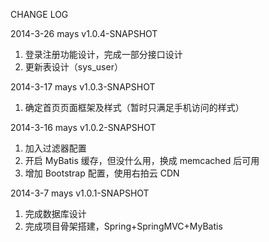 CHANGE LOG

2014-3-26 mays v1.0.4-SNAPSHOT
1. 登录注册功能设计，完成一部分接口设计
2. 更新表设计（sys_user）

2014-3-17 mays v1.0.3-SNAPSHOT
1. 确定首页页面框架及样式（暂时只满足手机访问的样式）

2014-3-16 mays v1.0.2-SNAPSHOT
1. 加入过滤器配置
2. 开启 MyBatis 缓存，但没什么用，换成 memcached 后可用
3. 增加 Bootstrap 配置，使用右拍云 CDN

2014-3-7 mays v1.0.1-SNAPSHOT
1. 完成数据库设计
2. 完成项目骨架搭建，Spring+SpringMVC+MyBatis

